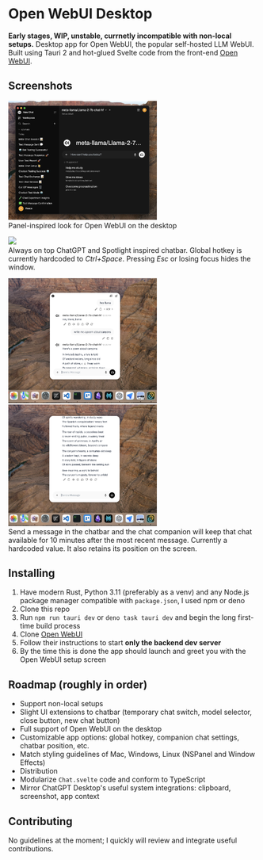 # Open WebUI Desktop

**Early stages, WIP, unstable, currnetly incompatible with non-local setups.** Desktop app for Open WebUI, the popular self-hosted LLM WebUI. Built using Tauri 2 and hot-glued Svelte code from the front-end [Open WebUI](https://github.com/open-webui/open-webui).

## Screenshots

<img src="./screenshots/desktop-gui.png" width=300 /><br />
Panel-inspired look for Open WebUI on the desktop

<img src="./screenshots/chatbar.png" width=300 /><br />
Always on top ChatGPT and Spotlight inspired chatbar. Global hotkey is currently hardcoded to _Ctrl+Space_. Pressing _Esc_ or losing focus hides the window.

<img src="./screenshots/chat-companion-1.png" width=300 /><br />
<img src="./screenshots/chat-companion-2.png" width=300 /><br />
Send a message in the chatbar and the chat companion will keep that chat available for 10 minutes after the most recent message. Currently a hardcoded value. It also retains its position on the screen.

## Installing

1. Have modern Rust, Python 3.11 (preferably as a venv) and any Node.js package manager compatible with `package.json`, I used npm or deno
1. Clone this repo
1. Run `npm run tauri dev` or `deno task tauri dev` and begin the long first-time build process
1. Clone [Open WebUI](https://github.com/open-webui/open-webui)
1. Follow their instructions to start **only the backend dev server**
1. By the time this is done the app should launch and greet you with the Open WebUI setup screen

## Roadmap (roughly in order)

- Support non-local setups
- Slight UI extensions to chatbar (temporary chat switch, model selector, close button, new chat button)
- Full support of Open WebUI on the desktop
- Customizable app options: global hotkey, companion chat settings, chatbar position, etc.
- Match styling guidelines of Mac, Windows, Linux (NSPanel and Window Effects)
- Distribution
- Modularize `Chat.svelte` code and conform to TypeScript
- Mirror ChatGPT Desktop's useful system integrations: clipboard, screenshot, app context

## Contributing

No guidelines at the moment; I quickly will review and integrate useful contributions.
